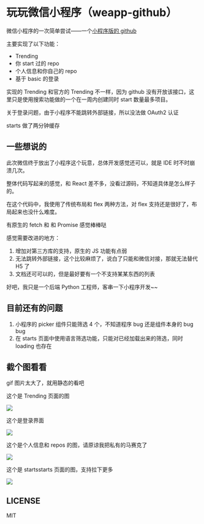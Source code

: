 # 玩玩微信小程序（weapp-github）

微信小程序的一次简单尝试——一个[小程序版的 github](https://github.com/zhengxiaowai/weapp-github)

主要实现了以下功能：
- Trending
- 你 start 过的 repo
- 个人信息和你自己的 repo
- 基于 basic 的登录

实现的 Trending 和官方的 Trending 不一样，因为 github 没有开放该接口，这里只是使用搜索功能做的一个在一周内创建同时 start 数量最多项目。

关于登录问题，由于小程序不能跳转外部链接，所以没法做 OAuth2 认证

starts 做了两分钟缓存

## 一些想说的

此次微信终于放出了小程序这个玩意，总体开发感觉还可以，就是 IDE 时不时崩溃几次。

整体代码写起来的感觉，和 React 差不多，没看过源码，不知道具体是怎么样子的。

在这个代码中，我使用了传统布局和 flex 两种方法，对 flex 支持还是很好了，布局起来也没什么难度。

有原生的 fetch 和 和 Promise 感觉棒棒哒

感觉需要改进的地方：

1. 增加对第三方库的支持，原生的 JS 功能有点弱
2. 无法跳转外部链接，这个比较麻烦了，说白了只能和微信对接，那就无法替代 H5 了
3. 文档还可可以的，但是最好要有一个不支持某某东西的列表

好吧，我只是一个后端 Python 工程师，客串一下小程序开发~~



## 目前还有的问题

1. 小程序的 picker 组件只能筛选 4 个，不知道程序 bug 还是组件本身的 bug bug
2. 在 starts 页面中使用语言筛选功能，只能对已经加载出来的筛选，同时 loading 也存在

## 截个图看看

gif 图片太大了，就用静态的看吧

这个是 Trending 页面的图

![](http://7xtq0y.com1.z0.glb.clouddn.com/2016-10-04-18%3A49%3A32.jpg)


这个是登录界面

![](http://7xtq0y.com1.z0.glb.clouddn.com/2016-10-04-18%3A50%3A35.jpg)

这个是个人信息和 repos 的图，请原谅我把私有的马赛克了

![](http://7xtq0y.com1.z0.glb.clouddn.com/2016-10-04-18%3A52%3A56.jpg)

这个是 startsstarts 页面的图，支持拉下更多

![](http://7xtq0y.com1.z0.glb.clouddn.com/2016-10-04-18%3A54%3A21.jpg)

## LICENSE

MIT
